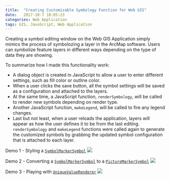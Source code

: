 ```yaml
---
title:  "Creating Customizable Symbology Function for Web GIS"
date:   2017-10-7 10:05:23
categories: Web Application
tags: GIS, JavaScript, Web Application
---
```



Creating a symbol editing window on the Web GIS Application simply mimics the
process of symbolozing a layer in the ArcMap software. Users can symbolize
feature layers in different ways depending on the type of data they are showing.

To summarize how I made this functionality work:
* A dialog object is created in JavaScript to allow a user to enter different
settings, such as fill color or outline color.
* When a user clicks the save button, all the symbol settings will be saved as a
 configuration and attached to the layers.
* At the same time, a JavaScript function, `renderSymbology`, will be called to
render new symbols depending on render type.
* Another JavaScript function, `makeLegend`, will be called to fire any legend
changes.
* Last but not least, when a user reloads the application, layers will appear as
 how the user defines it to be from the last editing. `renderSymbology` and `makeLegend`
 functions were called again to generate the customized symbols by grabbing the updated
 symbol configuration that is attached to each layer.         


Demo 1 - Styling a [`SymbolMarkerSymbol`](https://developers.arcgis.com/javascript/3/jsapi/simplemarkersymbol-amd.html)
![](/blog/images/demo/webgis-symbol-marker.gif)


Demo 2 - Converting a [`SymbolMarkerSymbol`](https://developers.arcgis.com/javascript/3/jsapi/simplemarkersymbol-amd.html)
to a [`PictureMarkerSymbol`](https://developers.arcgis.com/javascript/3/jsapi/picturemarkersymbol-amd.html)
![](/blog/images/demo/webgis-symbol-picture.gif)


Demo 3 - Playing with [`UniqueValueRenderer`](https://developers.arcgis.com/javascript/3/jsapi/uniquevaluerenderer-amd.html)
![](/blog/images/demo/webgis-symbol-unique.gif)
